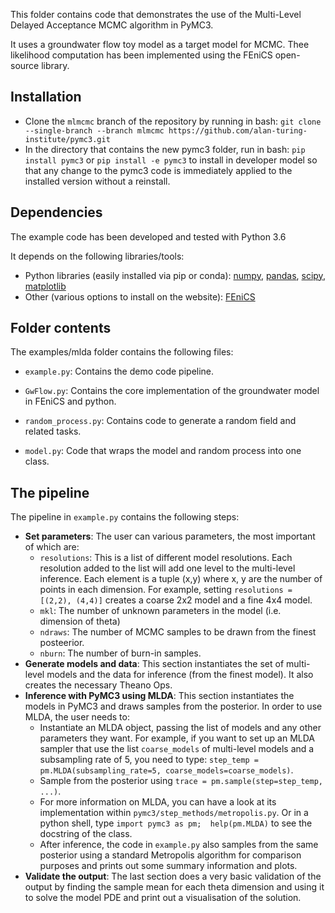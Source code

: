 This folder contains code that demonstrates the use 
of the Multi-Level Delayed Acceptance MCMC algorithm in PyMC3.

It uses a groundwater flow toy model as a target model for MCMC. 
Thee likelihood computation has been implemented using the FEniCS open-source
library.

## Installation
- Clone the `mlmcmc` branch of the repository by running in bash:
`git clone --single-branch --branch mlmcmc https://github.com/alan-turing-institute/pymc3.git`
- In the directory that contains the new pymc3 folder, run in bash:
`pip install pymc3` or `pip install -e pymc3` to install in developer model
so that any change to the pymc3 code is immediately applied to the 
installed version without a reinstall.

## Dependencies

The example code has been developed and tested with Python 3.6

It depends on the following libraries/tools:
  - Python libraries (easily installed via pip or conda): 
  [numpy](https://pypi.org/project/numpy/), 
  [pandas](https://pypi.org/project/pandas/), 
  [scipy](https://pypi.org/project/scipy/),
  [matplotlib](https://pypi.org/project/matplotlib/)
  - Other (various options to install on the website): [FEniCS](https://fenicsproject.org/)
  
## Folder contents

The examples/mlda folder contains the following files:

 - `example.py`: Contains the demo code pipeline. 

 - `GwFlow.py`: Contains the core implementation of the groundwater model
 in FEniCS and python. 
 
 - `random_process.py`: Contains code to generate a random field and 
 related tasks.
 
 - `model.py`: Code that wraps the model and random process into one class.

 
## The pipeline

The pipeline in `example.py` contains the following steps:
 - **Set parameters**: The user can various parameters, the most important of which
 are:
   - `resolutions`: This is a list of different model resolutions. Each
    resolution added to the list will add one level to the multi-level
    inference. Each element is a tuple (x,y) where x, y are the number of 
     points in each dimension. For example, setting `resolutions = 
     [(2,2), (4,4)]` creates a coarse 2x2 model and a fine 4x4 model.
   - `mkl`: The number of unknown parameters in the model (i.e. dimension of
   theta)
   - `ndraws`: The number of MCMC samples to be drawn from the finest posteerior.
   - `nburn`: The number of burn-in samples.
 - **Generate models and data**: This section instantiates the set of multi-level
 models and the data for inference (from the finest model). It also creates
 the necessary Theano Ops.
 - **Inference with PyMC3 using MLDA**: This section instantiates the models
 in PyMC3 and draws samples from the posterior. In order to use MLDA, the user
 needs to:
    - Instantiate an MLDA object, passing the list of models and any
 other parameters they want. For example, if you want to set up an MLDA 
 sampler that use the list `coarse_models` of multi-level models and a 
 subsampling rate of 5, you need to type:
 `step_temp = pm.MLDA(subsampling_rate=5, coarse_models=coarse_models)`. 
    - Sample from the posterior using 
 `trace = pm.sample(step=step_temp, ...)`.
    - For more information on MLDA, you can have a look at its implementation within
 `pymc3/step_methods/metropolis.py`. Or in a python shell, type `import pymc3 as pm; 
 help(pm.MLDA)` to see the docstring of the class.
    - After inference, the code in `example.py` also samples from 
    the same posterior using a standard Metropolis algorithm for 
    comparison purposes and prints out some summary information and plots.
 - **Validate the output**: The last section does a very basic validation
 of the output by finding the sample mean for each theta dimension and
 using it to solve the model PDE and print out a visualisation of the 
 solution.
